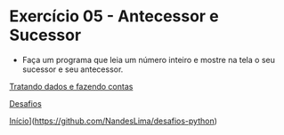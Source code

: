 # Exercício 05 - Antecessor e Sucessor

- Faça um programa que leia um número inteiro e mostre na tela o seu sucessor e seu antecessor.

[Tratando dados e fazendo contas](https://github.com/NandesLima/python-codigos/tree/master/desafios/02.%20Tratando%20dados%20e%20fazendo%20contas)

[Desafios](https://github.com/NandesLima/python-codigos/tree/master/desafios)

[Início](https://github.com/NandesLima/python-codigos)](https://github.com/NandesLima/desafios-python)
